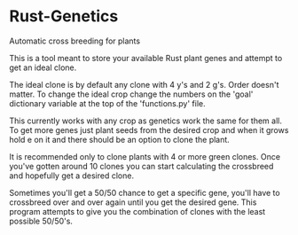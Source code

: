 # Rust-Genetics
 Automatic cross breeding for plants

 This is a tool meant to store your available Rust plant genes and attempt to get an ideal clone.
 
 The ideal clone is by default any clone with 4 y's and 2 g's. Order doesn't matter.
 To change the ideal crop change the numbers on the 'goal' dictionary variable at the top of the 'functions.py' file.
 
 This currently works with any crop as genetics work the same for them all.
 To get more genes just plant seeds from the desired crop and when it grows hold e on it and there should be an option to clone the plant.
 
 It is recommended only to clone plants with 4 or more green clones.
 Once you've gotten around 10 clones you can start calculating the crossbreed and hopefully get a desired clone.
 
 Sometimes you'll get a 50/50 chance to get a specific gene, you'll have to crossbreed over and over again until you get the desired gene.
 This program attempts to give you the combination of clones with the least possible 50/50's.